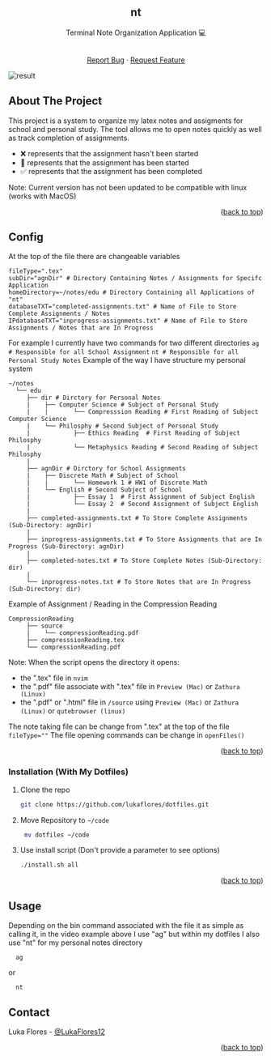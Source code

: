 <!-- Improved compatibility of back to top link: See: https://github.com/othneildrew/Best-README-Template/pull/73 -->
<a name="readme-top"></a>

<div>
  <h2 align="center">nt</h2>
  
  <p align="center"> 
    Terminal Note Organization Application 💻 
  </p>
    
  <p align="center">
    <br />
    <a href="https://github.com/lukaflores/nt/issues">Report Bug</a>
    ·
    <a href="https://github.com/lukaflores/nt/issues">Request Feature</a>
  </p>
</div>

![result](https://github.com/LukaFlores/nt/assets/85141937/b9a0e78b-eb14-434f-9cfd-7342c12426f7)

<!-- ABOUT THE PROJECT -->
## About The Project

This project is a system to organize my latex notes and assigments for school and personal study. The tool allows me to open notes quickly as well as track completion of assignments.

- ❌ represents that the assignment hasn't been started
- 🔶 represents that the assignment has been started
- ✅ represents that the assignment has been completed

Note: Current version has not been updated to be compatible with linux (works with MacOS)

<p align="right">(<a href="#readme-top">back to top</a>)</p>

## Config

At the top of the file there are changeable variables

```
fileType=".tex"
subDir="agnDir" # Directory Containing Notes / Assignments for Specifc Application
homeDirectory=~/notes/edu # Directory Containing all Applications of "nt"
databaseTXT="completed-assignments.txt" # Name of File to Store Complete Assignments / Notes
IPdatabaseTXT="inprogress-assignments.txt" # Name of File to Store Assignments / Notes that are In Progress
```
For example I currently have two commands for two different directories 
``
ag # Responsible for all School Assignment
``
``
nt # Responsible for all Personal Study Notes
``
Example of the way I have structure my personal system

```
~/notes
  └── edu
     ├── dir # Dirctory for Personal Notes
     |    ├── Computer Science # Subject of Personal Study
     |    |       └── Compresssion Reading # First Reading of Subject Computer Science
     |    └── Philosphy # Second Subject of Personal Study
     |            ├── Ethics Reading  # First Reading of Subject Philosphy
     |            └── Metaphysics Reading # Second Reading of Subject Philosphy
     |
     ├── agnDir # Dirctory for School Assignments
     |    ├── Discrete Math # Subject of School
     |    |       └── Homework 1 # HW1 of Discrete Math 
     |    └── English # Second Subject of School
     |            ├── Essay 1  # First Assignment of Subject English
     |            └── Essay 2  # Second Assignment of Subject English
     |
     ├── completed-assignments.txt # To Store Complete Assignments (Sub-Directory: agnDir)
     |
     ├── inprogress-assignments.txt # To Store Assignments that are In Progress (Sub-Directory: agnDir)
     |
     ├── completed-notes.txt # To Store Complete Notes (Sub-Directory: dir)
     |
     └── inprogress-notes.txt # To Store Notes that are In Progress (Sub-Directory: dir)
```


Example of Assignment / Reading in the Compression Reading
```
CompressionReading
     ├── source 
     |    └── compressionReading.pdf 
     ├── compresssionReading.tex
     └── compressionReading.pdf
```

Note: When the script opens the directory it opens:
  - the ".tex" file in `nvim`
  - the ".pdf" file associate with ".tex" file in `Preview (Mac)` or `Zathura (Linux)`
  - the ".pdf" or ".html" file in `/source` using `Preview (Mac)` or `Zathura (Linux)` or `qutebrowser (linux)`

The note taking file can be change from ".tex" at the top of the file `fileType=""`
The file opening commands can be change in `openFiles()` 

<p align="right">(<a href="#readme-top">back to top</a>)</p>


### Installation (With My Dotfiles)

1. Clone the repo
   ```sh
   git clone https://github.com/lukaflores/dotfiles.git
   ```
2. Move Repository to `~/code` 
   ```sh
    mv dotfiles ~/code 
   ```
3. Use install script (Don't provide a parameter to see options) 
   ```sh
   ./install.sh all
   ```

<p align="right">(<a href="#readme-top">back to top</a>)</p>


<!-- USAGE EXAMPLES -->
## Usage

Depending on the bin command associated with the file it as simple as calling it, in the video example above I use "ag" but within my dotfiles I also use "nt" for my personal notes directory 

```
  ag
```
or
```
  nt
```

<!-- CONTACT -->
## Contact

Luka Flores - [@LukaFlores12](https://twitter.com/LukaFlores12)

<p align="right">(<a href="#readme-top">back to top</a>)</p>


